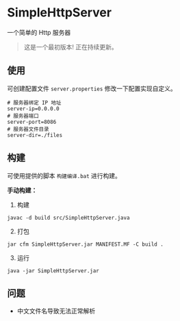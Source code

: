 # SimpleHttpServer

一个简单的 Http 服务器

> 这是一个最初版本! 正在持续更新。

## 使用

可创建配置文件 `server.properties` 修改一下配置实现自定义。

```
# 服务器绑定 IP 地址
server-ip=0.0.0.0
# 服务器端口
server-port=8086
# 服务器文件目录
server-dir=./files
```

## 构建

可使用提供的脚本 `构建编译.bat` 进行构建。

**手动构建：**

1. 构建
```
javac -d build src/SimpleHttpServer.java
```

2. 打包
```
jar cfm SimpleHttpServer.jar MANIFEST.MF -C build .
```

3. 运行

```
java -jar SimpleHttpServer.jar
```

## 问题

- 中文文件名导致无法正常解析